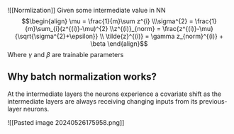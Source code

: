 ![[Normlization]]
Given some intermediate value in NN
$$\begin{align}
\mu = \frac{1}{m}\sum z^{i}
\\\sigma^{2} = \frac{1}{m}\sum_{i}(z^{(i)}-\mu)^{2}
\\z^{(i)}_{norm} = \frac{z^{(i)}-\mu}{\sqrt{\sigma^{2}+\epsilon}}
\\ \tilde{z}^{(i)} = \gamma z_{norm}^{(i)} + \beta
\end{align}$$
Where $\gamma$ and $\beta$ are trainable parameters

## Why batch normalization works?
At the intermediate layers the neurons experience a covariate shift as the intermediate layers are always receiving changing inputs from its previous-layer neurons.

![[Pasted image 20240526175958.png]]